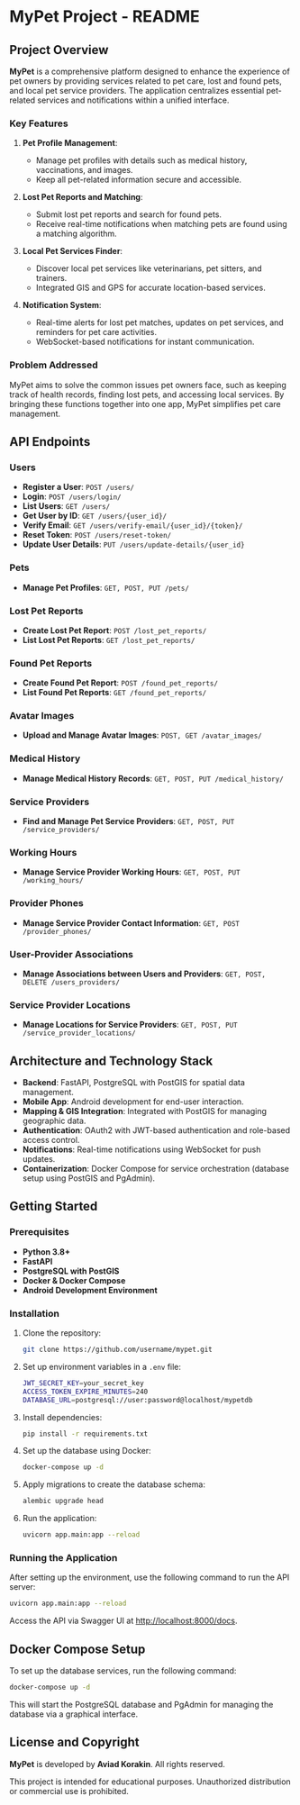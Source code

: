 # MyPet Project - README

## Project Overview

**MyPet** is a comprehensive platform designed to enhance the experience of pet owners by providing services related to pet care, lost and found pets, and local pet service providers. The application centralizes essential pet-related services and notifications within a unified interface.

### Key Features

1. **Pet Profile Management**:
   - Manage pet profiles with details such as medical history, vaccinations, and images.
   - Keep all pet-related information secure and accessible.

2. **Lost Pet Reports and Matching**:
   - Submit lost pet reports and search for found pets.
   - Receive real-time notifications when matching pets are found using a matching algorithm.

3. **Local Pet Services Finder**:
   - Discover local pet services like veterinarians, pet sitters, and trainers.
   - Integrated GIS and GPS for accurate location-based services.

4. **Notification System**:
   - Real-time alerts for lost pet matches, updates on pet services, and reminders for pet care activities.
   - WebSocket-based notifications for instant communication.

### Problem Addressed

MyPet aims to solve the common issues pet owners face, such as keeping track of health records, finding lost pets, and accessing local services. By bringing these functions together into one app, MyPet simplifies pet care management.

## API Endpoints

### Users
- **Register a User**: `POST /users/`
- **Login**: `POST /users/login/`
- **List Users**: `GET /users/`
- **Get User by ID**: `GET /users/{user_id}/`
- **Verify Email**: `GET /users/verify-email/{user_id}/{token}/`
- **Reset Token**: `POST /users/reset-token/`
- **Update User Details**: `PUT /users/update-details/{user_id}`

### Pets
- **Manage Pet Profiles**: `GET, POST, PUT /pets/`

### Lost Pet Reports
- **Create Lost Pet Report**: `POST /lost_pet_reports/`
- **List Lost Pet Reports**: `GET /lost_pet_reports/`

### Found Pet Reports
- **Create Found Pet Report**: `POST /found_pet_reports/`
- **List Found Pet Reports**: `GET /found_pet_reports/`

### Avatar Images
- **Upload and Manage Avatar Images**: `POST, GET /avatar_images/`

### Medical History
- **Manage Medical History Records**: `GET, POST, PUT /medical_history/`

### Service Providers
- **Find and Manage Pet Service Providers**: `GET, POST, PUT /service_providers/`

### Working Hours
- **Manage Service Provider Working Hours**: `GET, POST, PUT /working_hours/`

### Provider Phones
- **Manage Service Provider Contact Information**: `GET, POST /provider_phones/`

### User-Provider Associations
- **Manage Associations between Users and Providers**: `GET, POST, DELETE /users_providers/`

### Service Provider Locations
- **Manage Locations for Service Providers**: `GET, POST, PUT /service_provider_locations/`

## Architecture and Technology Stack

- **Backend**: FastAPI, PostgreSQL with PostGIS for spatial data management.
- **Mobile App**: Android development for end-user interaction.
- **Mapping & GIS Integration**: Integrated with PostGIS for managing geographic data.
- **Authentication**: OAuth2 with JWT-based authentication and role-based access control.
- **Notifications**: Real-time notifications using WebSocket for push updates.
- **Containerization**: Docker Compose for service orchestration (database setup using PostGIS and PgAdmin).

## Getting Started

### Prerequisites

- **Python 3.8+**
- **FastAPI**
- **PostgreSQL with PostGIS**
- **Docker & Docker Compose**
- **Android Development Environment**

### Installation

1. Clone the repository:

   ```bash
   git clone https://github.com/username/mypet.git
   ```

2. Set up environment variables in a `.env` file:

   ```bash
   JWT_SECRET_KEY=your_secret_key
   ACCESS_TOKEN_EXPIRE_MINUTES=240
   DATABASE_URL=postgresql://user:password@localhost/mypetdb
   ```

3. Install dependencies:

   ```bash
   pip install -r requirements.txt
   ```

4. Set up the database using Docker:

   ```bash
   docker-compose up -d
   ```

5. Apply migrations to create the database schema:

   ```bash
   alembic upgrade head
   ```

6. Run the application:

   ```bash
   uvicorn app.main:app --reload
   ```

### Running the Application

After setting up the environment, use the following command to run the API server:

```bash
uvicorn app.main:app --reload
```

Access the API via Swagger UI at [http://localhost:8000/docs](http://localhost:8000/docs).

## Docker Compose Setup

To set up the database services, run the following command:

```bash
docker-compose up -d
```

This will start the PostgreSQL database and PgAdmin for managing the database via a graphical interface.

## License and Copyright

**MyPet** is developed by **Aviad Korakin**. All rights reserved.

This project is intended for educational purposes. Unauthorized distribution or commercial use is prohibited.
